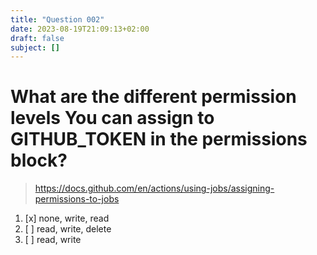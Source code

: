 ```yaml
---
title: "Question 002"
date: 2023-08-19T21:09:13+02:00
draft: false
subject: []
---
```


# What are the different permission levels You can assign to GITHUB_TOKEN in the permissions block?

> https://docs.github.com/en/actions/using-jobs/assigning-permissions-to-jobs

1. [x] none, write, read
1. [ ] read, write, delete
1. [ ] read, write
